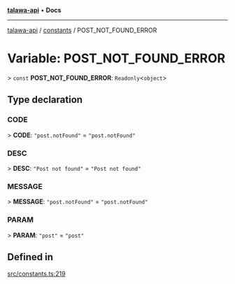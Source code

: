 [**talawa-api**](../../README.md) • **Docs**

***

[talawa-api](../../modules.md) / [constants](../README.md) / POST\_NOT\_FOUND\_ERROR

# Variable: POST\_NOT\_FOUND\_ERROR

\> `const` **POST\_NOT\_FOUND\_ERROR**: `Readonly`\<`object`\>

## Type declaration

### CODE

\> **CODE**: `"post.notFound"` = `"post.notFound"`

### DESC

\> **DESC**: `"Post not found"` = `"Post not found"`

### MESSAGE

\> **MESSAGE**: `"post.notFound"` = `"post.notFound"`

### PARAM

\> **PARAM**: `"post"` = `"post"`

## Defined in

[src/constants.ts:219](https://github.com/PalisadoesFoundation/talawa-api/blob/0e711c6a6b57f55ab5776fc9c8edfc5ebc0b3d70/src/constants.ts#L219)
